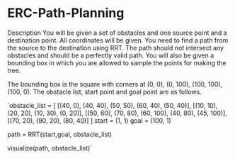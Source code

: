 # ERC-Path-Planning

Description
You will be given a set of obstacles and one source point and a destination point. All
coordinates will be given. You need to find a path from the source to the destination
using RRT. The path should not intersect any obstacles and should be a perfectly valid
path. You will also be given a bounding box in which you are allowed to sample the
points for making the tree.

The bounding box is the square with corners at (0, 0), (0, 100), (100, 100), (100, 0).
The obstacle list, start point and goal point are as follows.

`obstacle_list = [
  [(40, 0), (40, 40), (50, 50), (60, 40), (50, 40)],
  [(10, 10), (20, 20), (10, 30), (0, 20)],
  [(50, 60), (70, 80), (60, 100), (40, 80), (45, 100)],
  [(70, 20), (90, 20), (80, 40)]
]
start = (1, 1)
goal = (100, 1)

path = RRT(start,goal, obstacle_list)

visualize(path, obstacle_list)`
